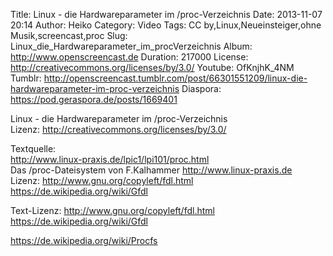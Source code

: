 Title: Linux - die Hardwareparameter im /proc-Verzeichnis
Date: 2013-11-07 20:14
Author: Heiko
Category: Video
Tags: CC by,Linux,Neueinsteiger,ohne Musik,screencast,proc
Slug: Linux_die_Hardwareparameter_im_procVerzeichnis
Album: http://www.openscreencast.de
Duration: 217000
License: http://creativecommons.org/licenses/by/3.0/
Youtube: OfKnjhK_4NM
Tumblr: http://openscreencast.tumblr.com/post/66301551209/linux-die-hardwareparameter-im-proc-verzeichnis
Diaspora: https://pod.geraspora.de/posts/1669401

Linux - die Hardwareparameter im /proc-Verzeichnis  
Lizenz: <http://creativecommons.org/licenses/by/3.0/>  
  
Textquelle:  
<http://www.linux-praxis.de/lpic1/lpi101/proc.html>  
Das /proc-Dateisystem von F.Kalhammer <http://www.linux-praxis.de>  
Lizenz: <http://www.gnu.org/copyleft/fdl.html>
<https://de.wikipedia.org/wiki/Gfdl>  
  
Text-Lizenz: <http://www.gnu.org/copyleft/fdl.html>
<https://de.wikipedia.org/wiki/Gfdl>  
  
<https://de.wikipedia.org/wiki/Procfs>


